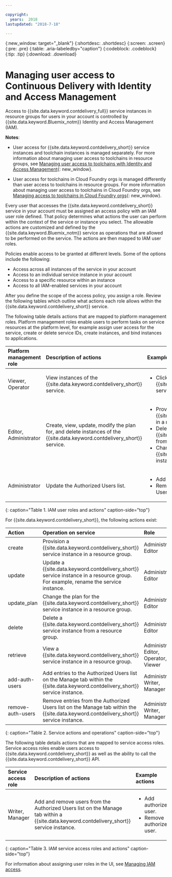 ```yaml
---

copyright:
  years:  2018
lastupdated: "2018-7-18"

---
```


{:new_window: target="_blank"}
{:shortdesc: .shortdesc}
{:screen: .screen}
{:pre: .pre}
{:table: .aria-labeledby="caption"}
{:codeblock: .codeblock}
{:tip: .tip}
{:download: .download}


# Managing user access to Continuous Delivery with Identity and Access Management

Access to {{site.data.keyword.contdelivery_full}} service instances in resource groups for users in your account is controlled by {{site.data.keyword.Bluemix_notm}} Identity and Access Management (IAM). 

**Notes**: 

* User access for {{site.data.keyword.contdelivery_short}} service instances and toolchain instances is managed separately. For more information about managing user access to toolchains in resource groups, see [Managing user access to toolchains with Identity and Access Management](/docs/services/ContinuousDelivery/toolchains_iam_security.html){: new_window}.

* User access for toolchains in Cloud Foundry orgs is managed differently than user access to toolchains in resource groups. For more information about managing user access to toolchains in Cloud Foundry orgs, see [Managing access to toolchains in Cloud Foundry orgs](/docs/services/ContinuousDelivery/toolchains_using.html#managing_access_orgs){: new_window}.

Every user that accesses the {{site.data.keyword.contdelivery_short}} service in your account must be assigned an access policy with an IAM user role defined. That policy determines what actions the user can perform within the context of the service or instance you select. The allowable actions are customized and defined by the {{site.data.keyword.Bluemix_notm}} service as operations that are allowed to be performed on the service. The actions are then mapped to IAM user roles.

Policies enable access to be granted at different levels. Some of the options include the following: 

* Access across all instances of the service in your account
* Access to an individual service instance in your account
* Access to a specific resource within an instance
* Access to all IAM-enabled services in your account

After you define the scope of the access policy, you assign a role. Review the following tables which outline what actions each role allows within the {{site.data.keyword.contdelivery_short}} service.

The following table details actions that are mapped to platform management roles. Platform management roles enable users to perform tasks on service resources at the platform level, for example assign user access for the service, create or delete service IDs, create instances, and bind instances to applications.

| Platform management role | Description of actions | Example actions|
|:-----------------|:-----------------|:-----------------|
| Viewer, Operator | View instances of the {{site.data.keyword.contdelivery_short}} service. | <ul><li>Click a {{site.data.keyword.contdelivery_short}} service instance to open its dashboard.</li>|
| Editor, Administrator | Create, view, update, modify the plan for, and delete instances of the {{site.data.keyword.contdelivery_short}} service. |<ul><li>Provision an instance of {{site.data.keyword.contdelivery_short}} in a resource group.</li><li>Delete an instance of {{site.data.keyword.contdelivery_short}} from a resource group.</li><li>Change a {{site.data.keyword.contdelivery_short}} instance plan from Lite to Professional.</li></ul> |
| Administrator | Update the Authorized Users list.| <ul><li>Add a user to the Authorized Users list.</li><li>Remove a user from the Authorized Users list.</li></ul> |
{: caption="Table 1. IAM user roles and actions" caption-side="top"}

 For {{site.data.keyword.contdelivery_short}}, the following actions exist:

| Action | Operation on service | Role
|:-----------------|:-----------------|:--------------|
| create | Provision a {{site.data.keyword.contdelivery_short}} service instance in a resource group. | Administrator, Editor |
| update | Update a {{site.data.keyword.contdelivery_short}} service instance in a resource group. For example, rename the service instance. | Administrator, Editor |
| update_plan | Change the plan for the {{site.data.keyword.contdelivery_short}} service instance in a resource group. | Administrator, Editor |
| delete | Delete a {{site.data.keyword.contdelivery_short}} service instance from a resource group. | Administrator, Editor |
| retrieve | View a {{site.data.keyword.contdelivery_short}} service instance in a resource group. | Administrator, Editor, Operator, Viewer |
| add-auth-users | Add entries to the Authorized Users list on the Manage tab within the {{site.data.keyword.contdelivery_short}} service instance. | Administrator, Writer, Manager |
| remove-auth-users | Remove entries from the Authorized Users list on the Manage tab within the {{site.data.keyword.contdelivery_short}} service instance. | Administrator, Writer, Manager |
{: caption="Table 2. Service actions and operations" caption-side="top"}

The following table details actions that are mapped to service access roles. Service access roles enable users access to {{site.data.keyword.contdelivery_short}} as well as the ability to call the {{site.data.keyword.contdelivery_short}} API.

| Service access role | Description of actions | Example actions|
|:-----------------|:-----------------|:-----------------|
| Writer, Manager | Add and remove users from the Authorized Users list on the Manage tab within a {{site.data.keyword.contdelivery_short}} service instance. | <ul><li>Add authorized user.</li><li>Remove authorized user.</li></ul>|
{: caption="Table 3. IAM service access roles and actions" caption-side="top"}

For information about assigning user roles in the UI, see [Managing IAM access](/docs/iam/mngiam.html#iammanidaccser).

<!--This link is not live in production yet. Use https://console.bluemix.net/docs/iam/iamusermanage.html#iamusermanage until the link above is available in production.-->
